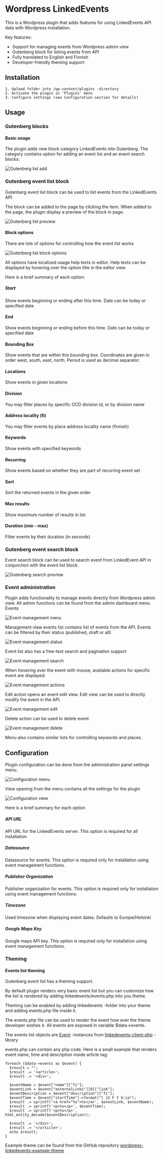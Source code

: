 # Wordpress LinkedEvents

This is a Wordpress plugin that adds features for using LinkedEvents API data with Wordpress installation.

Key features:

  - Support for managing events from Wordpress admin view
  - Gutenberg block for listing events from API
  - Fully translated to English and Finnish
  - Developer-friendly theming support
  
## Installation

    1. Upload folder into /wp-content/plugins -directory
    2. Activate the plugin in 'Plugins' menu
    3. Configure settings (see Configuration section for details)

## Usage

### Gutenberg blocks

#### Basic usage

The plugin adds new block category LinkedEvents into Gutenberg. The category contains option for adding an event list and an event search blocks:

![Gutenberg list add](https://static.metatavu.io/wordpress-linkedevents/gutenberg-list-add-2.png)

### Gutenberg event list block

Gutenberg event list block can be used to list events from the LinkedEvents API.

The block can be added to the page by clicking the item. When added to the page, the plugin display a preview of the block in page. 

![Gutenberg list preview](https://static.metatavu.io/wordpress-linkedevents/gutenberg-list-preview.png)

#### Block options

There are lots of options for controlling how the event list works 

![Gutenberg list block options](https://static.metatavu.io/wordpress-linkedevents/gutenberg-list-inspector.png)

All options have localized usage help texts in editor. Help texts can be displayed by hovering over the option title in the editor view.

Here is a brief summary of each option:

##### Start
Show events beginning or ending after this time. Date can be today or specified date

#### End
Show events beginning or ending before this time. Date can be today or specified date

#### Bounding Box
Show events that are within this bounding box. Coordinates are given in order west, south, east, north. Period is used as decimal separator.

#### Locations
Show events in given locations

#### Division
You may filter places by specific OCD division id, or by division name

#### Address locality (fi)
You may filter events by place address locality name (finnish)

#### Keywords
Show events with specified keywords

#### Recurring
Show events based on whether they are part of recurring event set

#### Sort
Sort the returned events in the given order

#### Max results
Show maximum number of results in list

#### Duration (min - max)
Filter events by their duration (in seconds)

### Gutenberg event search block

Event search block can be used to search event from LinkedEvent API in conjunction with the event list block.

![Gutenberg search preview](https://static.metatavu.io/wordpress-linkedevents/gutenberg-search-preview.png)


### Event administration

Plugin adds functionality to manage events directly from Wordpress admin view. All admin functions can be found from the admin dashboard menu Events

![Event management menu](https://static.metatavu.io/wordpress-linkedevents/event-management-menu.png)

Management view events list contains list of events from the API. Events can be filtered by their status (published, draft or all)

![Event management status](https://static.metatavu.io/wordpress-linkedevents/event-management-status.png)

Event list also has a free-text search and pagination support

![Event management search](https://static.metatavu.io/wordpress-linkedevents/event-management-search.png)

When hovering over the event with mouse, available actions for specific event are displayed. 

![Event management actions](https://static.metatavu.io/wordpress-linkedevents/event-management-actions.png)

Edit action opens an event edit view. Edit view can be used to directly modify the event in the API.

![Event management edit](https://static.metatavu.io/wordpress-linkedevents/event-management-edit.png)

Delete action can be used to delete event

![Event management delete](https://static.metatavu.io/wordpress-linkedevents/event-management-delete.png)

Menu also contains similar lists for controlling keywords and places.

## Configuration

Plugin configuration can be done from the administration panel settings menu.

![Configuration menu](https://static.metatavu.io/wordpress-linkedevents/configuration-menu.png)

View opening from the menu contains all the settings for the plugin

![Configuration view](https://static.metatavu.io/wordpress-linkedevents/configuration-view.png)

Here is a brief summary for each option

##### API URL

API URL for the LinkedEvents server. This option is required for all installation

##### Datasource	

Datasource for events. This option is required only for installation using event management functions.

##### Publisher Organization	

Publisher organization for events. This option is required only for installation using event management functions.

##### Timezone	

Used timezone when displaying event dates. Defaults to Europe/Helsinki

##### Google Maps Key

Google maps API key. This option is required only for installation using event management functions.

### Theming

#### Events list theming

Gutenberg event list has a theming support. 

By default plugin renders very basic event list but you can customize how the list is rendered by adding linkedevents/events.php into you theme.

Theming can be enabled by adding linkedevents -folder into your theme and adding events.php file inside it. 

The events.php file can be used to render the event how ever the theme developer wishes it. All events are exposed in variable $data->events. 

The events list objects are [Event](https://github.com/Metatavu/linkedevents-client-php/blob/master/lib/Model/Event.php) -instances from [linkedevents-client-php](https://github.com/Metatavu/linkedevents-client-php) -library

events.php can contain any php code. Here is a small example that renders event name, time and description inside article tag: 
    
    foreach ($data->events as $event) {
      $result = "";
      $result .= '<article>';
      $result .= '<div>';

      $eventName = $event["name"]["fi"];
      $eventLink = $event["externalLinks"][0]["link"];
      $eventDescription = $event["description"]["fi"];
      $eventTime = $event["startTime"]->format("l jS F Y G:ia");
      $result .= sprintf('<a href="%s">%s</a>', $eventLink, $eventName);
      $result .= sprintf('<p>%s</p>', $eventTime);
      $result .= sprintf('<p>%s</p>', html_entity_decode($eventDescription));

      $result .= '</div>';
      $result .= '</article>';
      echo $result;
    }

Example theme can be found from the GitHub repository [wordpress-linkedevents-example-theme](https://github.com/Metatavu/wordpress-linkedevents-example-theme)



